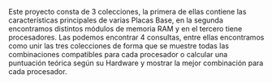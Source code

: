 Este proyecto consta de 3 colecciones, la primera de ellas contiene las características principales de varias Placas Base, en la segunda encontramos distintos módulos de memoria RAM y en el tercero tiene procesadores.
Las podemos encontrar 4 consultas, entre ellas encontramos como unir las tres colecciones de forma que se muestre todas las combinaciones compatibles para cada procesador o calcular una puntuación teórica según su Hardware y mostrar la mejor combinación para cada procesador.
